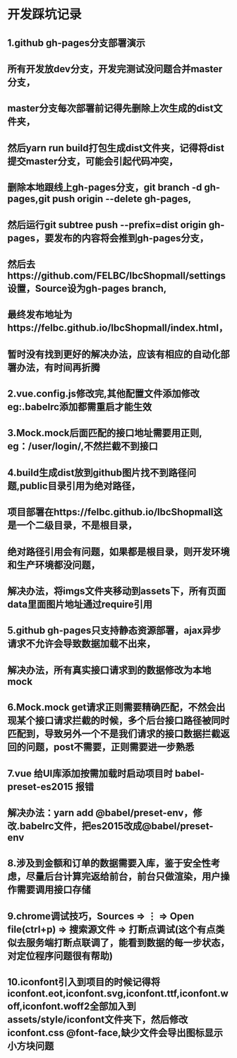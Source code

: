 # 开发踩坑记录

## 1.github gh-pages分支部署演示

## 所有开发放dev分支，开发完测试没问题合并master分支，
## master分支每次部署前记得先删除上次生成的dist文件夹，
## 然后yarn run build打包生成dist文件夹，记得将dist提交master分支，可能会引起代码冲突，
## 删除本地跟线上gh-pages分支，git branch -d gh-pages,git push origin --delete gh-pages,
## 然后运行git subtree push --prefix=dist origin gh-pages，要发布的内容将会推到gh-pages分支，
## 然后去https://github.com/FELBC/lbcShopmall/settings设置，Source设为gh-pages branch,
## 最终发布地址为https://felbc.github.io/lbcShopmall/index.html，
## 暂时没有找到更好的解决办法，应该有相应的自动化部署办法，有时间再折腾

## 2.vue.config.js修改完,其他配置文件添加修改eg:.babelrc添加都需重启才能生效

## 3.Mock.mock后面匹配的接口地址需要用正则, eg：/user\/login/,不然拦截不到接口

## 4.build生成dist放到github图片找不到路径问题,public目录引用为绝对路径，
## 项目部署在https://felbc.github.io/lbcShopmall这是一个二级目录，不是根目录，
## 绝对路径引用会有问题，如果都是根目录，则开发环境和生产环境都没问题，
## 解决办法，将imgs文件夹移动到assets下，所有页面data里面图片地址通过require引用

## 5.github gh-pages只支持静态资源部署，ajax异步请求不允许会导致数据加载不出来，
## 解决办法，所有真实接口请求到的数据修改为本地mock

## 6.Mock.mock get请求正则需要精确匹配，不然会出现某个接口请求拦截的时候，多个后台接口路径被同时匹配到，导致另外一个不是我们请求的接口数据拦截返回的问题，post不需要，正则需要进一步熟悉

## 7.vue 给UI库添加按需加载时启动项目时 babel-preset-es2015 报错
## 解决办法：yarn add @babel/preset-env，修改.babelrc文件，把es2015改成@babel/preset-env

## 8.涉及到金额和订单的数据需要入库，鉴于安全性考虑，尽量后台计算完返给前台，前台只做渲染，用户操作需要调用接口存储

## 9.chrome调试技巧，Sources => ⋮ => Open file(ctrl+p) => 搜索源文件 => 打断点调试(这个有点类似去服务端打断点联调了，能看到数据的每一步状态，对定位程序问题很有帮助)

## 10.iconfont引入到项目的时候记得将iconfont.eot,iconfont.svg,iconfont.ttf,iconfont.woff,iconfont.woff2全部加入到assets/style/iconfont文件夹下，然后修改iconfont.css @font-face,缺少文件会导出图标显示小方块问题